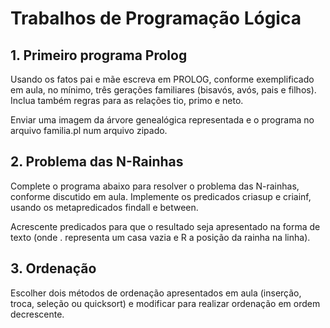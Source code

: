 <h1><b>Trabalhos de Programação Lógica</b></h1>
<h2>1. Primeiro programa Prolog</h2>
Usando os fatos pai e mãe escreva em PROLOG, conforme exemplificado em aula, no mínimo, três gerações familiares (bisavós, avós, pais e filhos). Inclua também regras para as relações tio, primo e neto.

Enviar uma imagem da árvore genealógica representada e o programa no arquivo familia.pl num arquivo zipado.

<h2>2. Problema das N-Rainhas</h2>
Complete o programa abaixo para resolver o problema das N-rainhas, conforme discutido em aula. Implemente os predicados criasup e criainf, usando os metapredicados findall e between.

Acrescente predicados para que o resultado seja apresentado na forma de texto (onde . representa um casa vazia e R a posição da rainha na linha).

<h2>3. Ordenação</h2>
Escolher dois métodos de ordenação apresentados em aula (inserção, troca, seleção ou quicksort) e modificar para realizar ordenação em ordem decrescente.
